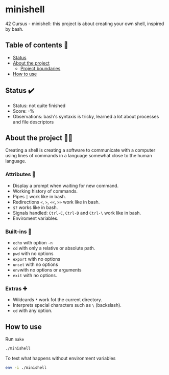 # minishell

42 Cursus - minishell: this project is about creating your own shell, inspired by bash.

## Table of contents 📑
- [Status](#status)
- [About the project](#about-the-project)
    * [Project boundaries](#project-boundaries)
- [How to use](#how-to-use)

## Status ✔️
- Status: not quite finished
- Score: -%
- Observations: bash's syntaxis is tricky, learned a lot about processes and file descriptors

## About the project 👩‍💻

Creating a shell is creating a software to communicate with a computer using lines of commands in a language somewhat close to the human language.

### Attributes 👾
 - Display a prompt when waiting for new command.
 - Working history  of commands.
 - Pipes `|` work like in bash.
 - Redirections `<`, `>`, `<<`, `>>` work like in bash.
 - `$?` works like in bash.
 - Signals handled: `Ctrl-C`, `Ctrl-D` and `Ctrl-\` work like in bash.
 - Enviroment variables.

### Built-ins 🔧

 - `echo`  with option `-n`
 - `cd` with only a relative or absolute path.
 - `pwd` with no options
 - `export` with no options
 - `unset` with no options
 - `env`with no options or arguments
 - `exit` with no options.
 
###  Extras ✚
 - Wildcards `*` work fot the current directory.
 - Interprets special characters such as `\` (backslash).
 - `cd` with any option.

## How to use

Run `make`

```sh
./minishell
```
To test what happens without environment variables

```sh
env -i ./minishell
```

##
